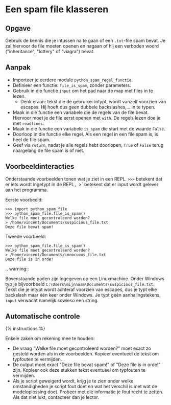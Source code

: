 # Een spam file klasseren

## Opgave
Gebruik de kennis die je intussen na te gaan of een `.txt`-file spam bevat. Je zal hiervoor de file moeten openen en nagaan of hij een verboden woord ("inheritance", "lottery" of "viagra") bevat.

## Aanpak
- Importeer je eerdere module `python_spam_regel_functie`.
- Definieer een functie: `file_is_spam`, zonder parameters.
- Gebruik in die functie `input` om het pad naar de map met files in te lezen.
  - Denk eraan: tekst die de gebruiker intypt, wordt vanzelf voorzien van escapes. Hij hoeft dus geen dubbele backslashes,... in te typen.
- Maak in die functie een variabele die de regels van de file bevat. Hiervoor moet je de file eerst openen met `with`. De regels lezen doe je met `readlines`.
- Maak in die functie een variabele `is_spam` die start met de waarde `False`.
- Doorloop in die functie elke regel. Als een regel in een file spam is, is heel de file spam.
- Geef via `return`, nadat je alle regels hebt doorlopen, `True` of `False` terug naargelang de file spam is of niet.

## Voorbeeldinteracties
Onderstaande voorbeelden tonen wat je ziet in een REPL. `>>>` betekent dat er iets wordt ingetypt in de REPL`, `>` betekent dat er input wordt gelever aan het programma.

Eerste voorbeeld:

```text
>>> import python_spam_file
>>> python_spam_file.file_is_spam()
Welke file moet gecontroleerd worden?
> /home/vincent/Documents/suspicious_file.txt
Deze file bevat spam!
```

Tweede voorbeeld:

```text
>>> python_spam_file.file_is_spam()
Welke file moet gecontroleerd worden?
> /home/vincent/Documents/innocuous_file.txt
Deze file is in orde!
```

.. warning::

   Bovenstaande paden zijn ingegeven op een Linuxmachine. Onder Windows typ je bijvoorbeeld `C:\Users\mijnnaam\Documents\suspicious_file.txt`. Tekst die je intypt wordt achteraf voorzien van escapes, dus je typt elke backslash maar één keer onder Windows. Je typt géén aanhalingstekens, `input` verwacht namelijk sowieso een string.

## Automatische controle
{% instructions %}

Enkele zaken om rekening mee te houden:

- De vraag "Welke file moet gecontroleerd worden?" moet exact zo gesteld worden als in de voorbeelden. Kopieer eventueel de tekst om typfouten te vermijden.
- De output moet exact "Deze file bevat spam!" of "Deze file is in orde!" zijn. Kopieer ook deze stukken tekst eventueel om typfouten te vermijden.
- Als je script geweigerd wordt, krijg je te zien onder welke omstandigheden je script fout doet en wat het verschil is met wat de modeloplossing doet. Probeer met die informatie je fout recht te zetten. Als dat niet lukt, contacteer dan je lector.
